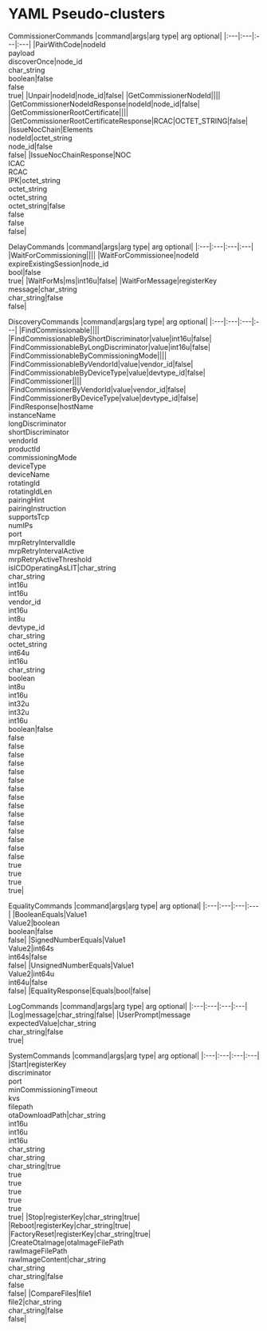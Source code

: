 <!---
This file is automatically generated by a script.
DO NOT HAND-EDIT THIS FILE.
Script: generate_pseudo_cluster_doc_tables.py
-->

# YAML Pseudo-clusters

CommissionerCommands |command|args|arg type| arg optional| |:---|:---|:---|:---|
|PairWithCode|nodeId<br />payload<br />discoverOnce|node_id<br />char_string<br />boolean|false<br />false<br />true|
|Unpair|nodeId|node_id|false| |GetCommissionerNodeId||||
|GetCommissionerNodeIdResponse|nodeId|node_id|false|
|GetCommissionerRootCertificate||||
|GetCommissionerRootCertificateResponse|RCAC|OCTET_STRING|false|
|IssueNocChain|Elements<br />nodeId|octet_string<br />node_id|false<br />false|
|IssueNocChainResponse|NOC<br />ICAC<br />RCAC<br />IPK|octet_string<br />octet_string<br />octet_string<br />octet_string|false<br />false<br />false<br />false|

DelayCommands |command|args|arg type| arg optional| |:---|:---|:---|:---|
|WaitForCommissioning||||
|WaitForCommissionee|nodeId<br />expireExistingSession|node_id<br />bool|false<br />true|
|WaitForMs|ms|int16u|false|
|WaitForMessage|registerKey<br />message|char_string<br />char_string|false<br />false|

DiscoveryCommands |command|args|arg type| arg optional| |:---|:---|:---|:---|
|FindCommissionable||||
|FindCommissionableByShortDiscriminator|value|int16u|false|
|FindCommissionableByLongDiscriminator|value|int16u|false|
|FindCommissionableByCommissioningMode||||
|FindCommissionableByVendorId|value|vendor_id|false|
|FindCommissionableByDeviceType|value|devtype_id|false| |FindCommissioner||||
|FindCommissionerByVendorId|value|vendor_id|false|
|FindCommissionerByDeviceType|value|devtype_id|false|
|FindResponse|hostName<br />instanceName<br />longDiscriminator<br />shortDiscriminator<br />vendorId<br />productId<br />commissioningMode<br />deviceType<br />deviceName<br />rotatingId<br />rotatingIdLen<br />pairingHint<br />pairingInstruction<br />supportsTcp<br />numIPs<br />port<br />mrpRetryIntervalIdle<br />mrpRetryIntervalActive<br />mrpRetryActiveThreshold<br />isICDOperatingAsLIT|char_string<br />char_string<br />int16u<br />int16u<br />vendor_id<br />int16u<br />int8u<br />devtype_id<br />char_string<br />octet_string<br />int64u<br />int16u<br />char_string<br />boolean<br />int8u<br />int16u<br />int32u<br />int32u<br />int16u<br />boolean|false<br />false<br />false<br />false<br />false<br />false<br />false<br />false<br />false<br />false<br />false<br />false<br />false<br />false<br />false<br />false<br />true<br />true<br />true<br />true|

EqualityCommands |command|args|arg type| arg optional| |:---|:---|:---|:---|
|BooleanEquals|Value1<br />Value2|boolean<br />boolean|false<br />false|
|SignedNumberEquals|Value1<br />Value2|int64s<br />int64s|false<br />false|
|UnsignedNumberEquals|Value1<br />Value2|int64u<br />int64u|false<br />false|
|EqualityResponse|Equals|bool|false|

LogCommands |command|args|arg type| arg optional| |:---|:---|:---|:---|
|Log|message|char_string|false|
|UserPrompt|message<br />expectedValue|char_string<br />char_string|false<br />true|

SystemCommands |command|args|arg type| arg optional| |:---|:---|:---|:---|
|Start|registerKey<br />discriminator<br />port<br />minCommissioningTimeout<br />kvs<br />filepath<br />otaDownloadPath|char_string<br />int16u<br />int16u<br />int16u<br />char_string<br />char_string<br />char_string|true<br />true<br />true<br />true<br />true<br />true<br />true|
|Stop|registerKey|char_string|true| |Reboot|registerKey|char_string|true|
|FactoryReset|registerKey|char_string|true|
|CreateOtaImage|otaImageFilePath<br />rawImageFilePath<br />rawImageContent|char_string<br />char_string<br />char_string|false<br />false<br />false|
|CompareFiles|file1<br />file2|char_string<br />char_string|false<br />false|
